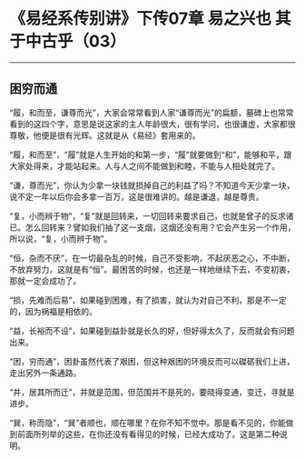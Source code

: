 # 《易经系传别讲》下传07章 易之兴也 其于中古乎（03）

------

## 困穷而通

“履，和而至，谦尊而光”，大家会常常看到人家“谦尊而光”的扁额，墓碑上也常常看到的这四个字，意思是说这家的主人年龄很大，很有学问，也很谦虚，大家都很尊敬，他便是很有光辉。这就是从《易经》套用来的。

“履，和而至”，“履”就是人生开始的和第一步，“履”就要做到“和”，能够和平，跟大家处得来，才能站起来。人与人之间不能做到和睦，不能与人相处就完了。

“谦，尊而光”，你认为少拿一块钱就损掉自己的利益了吗？不知道今天少拿一块，说不定一年以后你会多拿一百万，这是很难讲的。越是谦退，越是尊贵。

“复，小而辨于物”，“复”就是回转来，一切回转来要求自己，也就是曾子的反求诸已。怎么回转来？譬如我们抽了这一支烟，这烟还没有用？它会产生另一个作用，所以说，“复，小而辨于物”。

“恒，杂而不厌”，在一切最杂乱的时候，自己不受影响，不起厌恶之心，不中断，不放弃努力，这就是有“恒”。最困苦的时候，也还是一样地继续下去，不变初衷，那就一定会成功了。

“损，先难而后易”，如果碰到困难，有了损害，就认为对自己不利，那是不一定的，因为祸福是相依的。

“益，长裕而不设”，如果碰到益卦就是长久的好，但好得太久了，反而就会有问题出来。

“困，穷而通”，困卦虽然代表了艰困，但这种艰困的环境反而可以磔砺我们上进，走出另外一条通路。

“井，居其所而迁”，井就是范围，但范围并不是死的，要晓得变通，变迁，寻就是进步。

“巽，称而隐”，“巽”者顺也，顺在哪里？在你不知不觉中。那是看不见的，你能做到前面所列举的这些，在你还没有看得见的时候，已经大成功了。这是第二种说明。